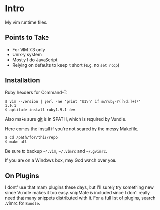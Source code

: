 # Intro

My vim runtime files.

## Points to Take

* For VIM 7.3 only
* Unix-y system
* Mostly I do JavaScript
* Relying on defaults to keep it short (e.g. no `set nocp`)

## Installation

Ruby headers for Command-T:

    $ vim --version | perl -ne 'print "$1\n" if m/ruby-?([\d.]+)/'
    1.9.1
    $ aptitude install ruby1.9.1-dev

Also make sure [git](http://git-scm.org/) is in $PATH, which is required by
Vundle.

Here comes the install if you're not scared by the messy Makefile.

    $ cd /path/for/this/repo
    $ make all

Be sure to backup `~/.vim`, `~/.vimrc` and `~/.gvimrc`.

If you are on a Windows box, may God watch over you.

## On Plugins

I dont' use that many plugins these days, but I'll surely try something new
since Vundle makes it too easy. snipMate is included since I don't really
need that many snippets distributed with it. For a full list of plugins,
search .vimrc for `Bundle`.
